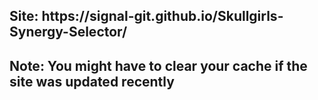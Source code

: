 <h2>Site: https://signal-git.github.io/Skullgirls-Synergy-Selector/<h2>
<p>Note: You might have to clear your cache if the site was updated recently</p>
